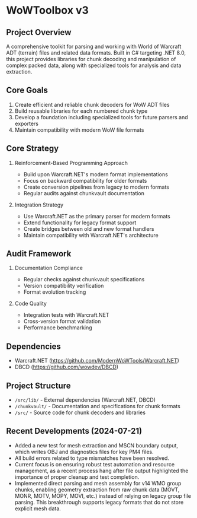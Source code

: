# WoWToolbox v3

## Project Overview
A comprehensive toolkit for parsing and working with World of Warcraft ADT (terrain) files and related data formats. Built in C# targeting .NET 8.0, this project provides libraries for chunk decoding and manipulation of complex packed data, along with specialized tools for analysis and data extraction.

## Core Goals
1. Create efficient and reliable chunk decoders for WoW ADT files
2. Build reusable libraries for each numbered chunk type
3. Develop a foundation including specialized tools for future parsers and exporters
4. Maintain compatibility with modern WoW file formats

## Core Strategy
1. Reinforcement-Based Programming Approach
   - Build upon Warcraft.NET's modern format implementations
   - Focus on backward compatibility for older formats
   - Create conversion pipelines from legacy to modern formats
   - Regular audits against chunkvault documentation

2. Integration Strategy
   - Use Warcraft.NET as the primary parser for modern formats
   - Extend functionality for legacy format support
   - Create bridges between old and new format handlers
   - Maintain compatibility with Warcraft.NET's architecture

## Audit Framework
1. Documentation Compliance
   - Regular checks against chunkvault specifications
   - Version compatibility verification
   - Format evolution tracking

2. Code Quality
   - Integration tests with Warcraft.NET
   - Cross-version format validation
   - Performance benchmarking

## Dependencies
- Warcraft.NET (https://github.com/ModernWoWTools/Warcraft.NET)
- DBCD (https://github.com/wowdev/DBCD)

## Project Structure
- `/src/lib/` - External dependencies (Warcraft.NET, DBCD)
- `/chunkvault/` - Documentation and specifications for chunk formats
- `/src/` - Source code for chunk decoders and libraries 

## Recent Developments (2024-07-21)
- Added a new test for mesh extraction and MSCN boundary output, which writes OBJ and diagnostics files for key PM4 files.
- All build errors related to type mismatches have been resolved.
- Current focus is on ensuring robust test automation and resource management, as a recent process hang after file output highlighted the importance of proper cleanup and test completion.
- Implemented direct parsing and mesh assembly for v14 WMO group chunks, enabling geometry extraction from raw chunk data (MOVT, MONR, MOTV, MOPY, MOVI, etc.) instead of relying on legacy group file parsing. This breakthrough supports legacy formats that do not store explicit mesh data. 